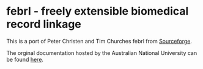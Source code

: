 # febrl - freely extensible biomedical record linkage

This is a port of Peter Christen and Tim Churches febrl from [Sourceforge](https://sourceforge.net/projects/febrl).

The orginal documentation hosted by the Australian National University can be found [here](http://users.cecs.anu.edu.au/~Peter.Christen/Febrl/febrl-0.3/febrldoc-0.3/).

